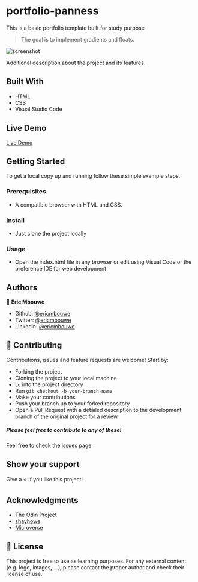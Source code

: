 # portfolio-panness
This is a basic portfolio template built for study purpose

>The goal is to implement gradients and floats.

![screenshot](./images/screenshot.PNG)

Additional description about the project and its features.

## Built With

- HTML
- CSS
- Visual Studio Code

## Live Demo

[Live Demo](https://raw.githack.com/)

## Getting Started

To get a local copy up and running follow these simple example steps.

### Prerequisites

- A compatible browser with HTML and CSS.

### Install

- Just clone the project locally

### Usage

- Open the index.html file in any browser or edit using Visual Code or the preference IDE for web development


## Authors

👤 **Eric Mbouwe**

- Github: [@ericmbouwe](https://github.com/ericmbouwe)
- Twitter: [@ericmbouwe](https://twitter.com/ericmbouwe)
- Linkedin: [@ericmbouwe](https://www.linkedin.com/in/ericmbouwe/)

## 🤝 Contributing

Contributions, issues and feature requests are welcome! Start by:

* Forking the project
* Cloning the project to your local machine
* `cd` into the project directory
* Run `git checkout -b your-branch-name`
* Make your contributions
* Push your branch up to your forked repository
* Open a Pull Request with a detailed description to the development branch of the original project for a review

##### Please feel free to contribute to any of these!

Feel free to check the [issues page](https://github.com/EricMbouwe/portfolio-panness/issues).

## Show your support

Give a ⭐️ if you like this project!

## Acknowledgments

- The Odin Project
- [shayhowe](https://learn.shayhowe.com/html-css/)
- [Microverse](microverse.org)

## 📝 License

This project is free to use as learning purposes. For any external content (e.g. logo, images, ...), please contact the proper author and check their license of use.
